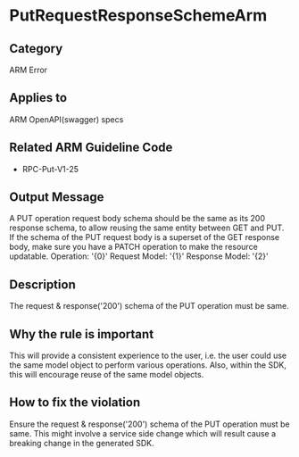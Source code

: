 # PutRequestResponseSchemeArm

## Category

ARM Error

## Applies to

ARM OpenAPI(swagger) specs

## Related ARM Guideline Code

- RPC-Put-V1-25

## Output Message

A PUT operation request body schema should be the same as its 200 response schema, to allow reusing the same entity between GET and PUT. If the schema of the PUT request body is a superset of the GET response body, make sure you have a PATCH operation to make the resource updatable. Operation: '{0}' Request Model: '{1}' Response Model: '{2}'

## Description

The request & response('200') schema of the PUT operation must be same.

## Why the rule is important

This will provide a consistent experience to the user, i.e. the user could use the same model object to perform various operations. Also, within the SDK, this will encourage reuse of the same model objects.

## How to fix the violation

Ensure the request & response('200') schema of the PUT operation must be same. This might involve a service side change which will result cause a breaking change in the generated SDK.
